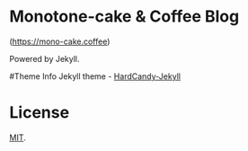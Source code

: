 # Monotone-cake & Coffee Blog
(https://mono-cake.coffee)

Powered by Jekyll.

#Theme Info
Jekyll theme - [HardCandy-Jekyll](https://github.com/xukimseven/HardCandy-Jekyll) 

# License 

[MIT](https://github.com/queragion2726/queragion2726.github.io/blob/master/LICENSE).
